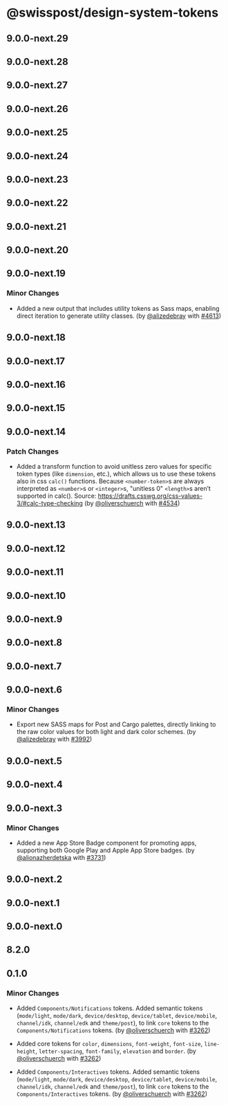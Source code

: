 # @swisspost/design-system-tokens

## 9.0.0-next.29

## 9.0.0-next.28

## 9.0.0-next.27

## 9.0.0-next.26

## 9.0.0-next.25

## 9.0.0-next.24

## 9.0.0-next.23

## 9.0.0-next.22

## 9.0.0-next.21

## 9.0.0-next.20

## 9.0.0-next.19

### Minor Changes

- Added a new output that includes utility tokens as Sass maps, enabling direct iteration to generate utility classes. (by [@alizedebray](https://github.com/alizedebray) with [#4613](https://github.com/swisspost/design-system/pull/4613))

## 9.0.0-next.18

## 9.0.0-next.17

## 9.0.0-next.16

## 9.0.0-next.15

## 9.0.0-next.14

### Patch Changes

- Added a transform function to avoid unitless zero values for specific token types (like `dimension`, etc.), which allows us to use these tokens also in css `calc()` functions. Because `<number-token>`s are always interpreted as `<number>`s or `<integer>`s, "unitless 0" `<length>`s aren’t supported in calc().
  Source: https://drafts.csswg.org/css-values-3/#calc-type-checking (by [@oliverschuerch](https://github.com/oliverschuerch) with [#4534](https://github.com/swisspost/design-system/pull/4534))

## 9.0.0-next.13

## 9.0.0-next.12

## 9.0.0-next.11

## 9.0.0-next.10

## 9.0.0-next.9

## 9.0.0-next.8

## 9.0.0-next.7

## 9.0.0-next.6

### Minor Changes

- Export new SASS maps for Post and Cargo palettes, directly linking to the raw color values for both light and dark color schemes. (by [@alizedebray](https://github.com/alizedebray) with [#3992](https://github.com/swisspost/design-system/pull/3992))

## 9.0.0-next.5

## 9.0.0-next.4

## 9.0.0-next.3

### Minor Changes

- Added a new App Store Badge component for promoting apps, supporting both Google Play and Apple App Store badges. (by [@alionazherdetska](https://github.com/alionazherdetska) with [#3731](https://github.com/swisspost/design-system/pull/3731))

## 9.0.0-next.2

## 9.0.0-next.1

## 9.0.0-next.0

## 8.2.0

## 0.1.0

### Minor Changes

- Added `Components/Notifications` tokens. Added semantic tokens (`mode/light`, `mode/dark`, `device/desktop`, `device/tablet`, `device/mobile`, `channel/idk`, `channel/edk` and `theme/post`), to link `core` tokens to the `Components/Notifications` tokens. (by [@oliverschuerch](https://github.com/oliverschuerch) with [#3262](https://github.com/swisspost/design-system/pull/3262))

- Added core tokens for `color`, `dimensions`, `font-weight`, `font-size`, `line-height`, `letter-spacing`, `font-family`, `elevation` and `border`. (by [@oliverschuerch](https://github.com/oliverschuerch) with [#3262](https://github.com/swisspost/design-system/pull/3262))

- Added `Components/Interactives` tokens. Added semantic tokens (`mode/light`, `mode/dark`, `device/desktop`, `device/tablet`, `device/mobile`, `channel/idk`, `channel/edk` and `theme/post`), to link `core` tokens to the `Components/Interactives` tokens. (by [@oliverschuerch](https://github.com/oliverschuerch) with [#3262](https://github.com/swisspost/design-system/pull/3262))
